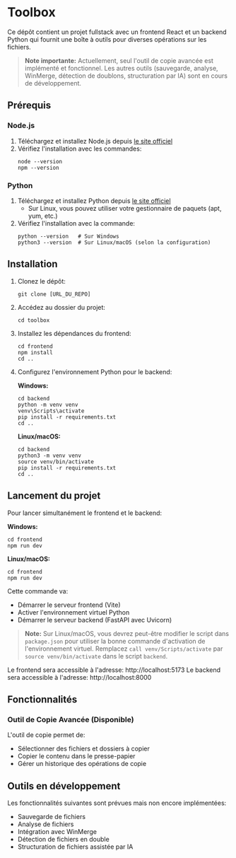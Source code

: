 # Toolbox

Ce dépôt contient un projet fullstack avec un frontend React et un backend Python qui fournit une boîte à outils pour diverses opérations sur les fichiers.

> **Note importante:** Actuellement, seul l'outil de copie avancée est implémenté et fonctionnel. Les autres outils (sauvegarde, analyse, WinMerge, détection de doublons, structuration par IA) sont en cours de développement.

## Prérequis

### Node.js

1. Téléchargez et installez Node.js depuis [le site officiel](https://nodejs.org/)
2. Vérifiez l'installation avec les commandes:
   ```
   node --version
   npm --version
   ```

### Python

1. Téléchargez et installez Python depuis [le site officiel](https://www.python.org/downloads/)
   - Sur Linux, vous pouvez utiliser votre gestionnaire de paquets (apt, yum, etc.)
2. Vérifiez l'installation avec la commande:
   ```
   python --version   # Sur Windows
   python3 --version  # Sur Linux/macOS (selon la configuration)
   ```

## Installation

1. Clonez le dépôt:
   ```
   git clone [URL_DU_REPO]
   ```

2. Accédez au dossier du projet:
   ```
   cd toolbox
   ```

3. Installez les dépendances du frontend:
   ```
   cd frontend
   npm install
   cd ..
   ```

4. Configurez l'environnement Python pour le backend:
   
   **Windows:**
   ```
   cd backend
   python -m venv venv
   venv\Scripts\activate
   pip install -r requirements.txt
   cd ..
   ```
   
   **Linux/macOS:**
   ```
   cd backend
   python3 -m venv venv
   source venv/bin/activate
   pip install -r requirements.txt
   cd ..
   ```

## Lancement du projet

Pour lancer simultanément le frontend et le backend:

**Windows:**
```
cd frontend
npm run dev
```

**Linux/macOS:**
```
cd frontend
npm run dev
```

Cette commande va:
- Démarrer le serveur frontend (Vite)
- Activer l'environnement virtuel Python
- Démarrer le serveur backend (FastAPI avec Uvicorn)

> **Note:** Sur Linux/macOS, vous devrez peut-être modifier le script dans `package.json` pour utiliser la bonne commande d'activation de l'environnement virtuel. Remplacez `call venv/Scripts/activate` par `source venv/bin/activate` dans le script `backend`.

Le frontend sera accessible à l'adresse: http://localhost:5173
Le backend sera accessible à l'adresse: http://localhost:8000

## Fonctionnalités

### Outil de Copie Avancée (Disponible)

L'outil de copie permet de:
- Sélectionner des fichiers et dossiers à copier
- Copier le contenu dans le presse-papier
- Gérer un historique des opérations de copie

## Outils en développement

Les fonctionnalités suivantes sont prévues mais non encore implémentées:
- Sauvegarde de fichiers
- Analyse de fichiers
- Intégration avec WinMerge
- Détection de fichiers en double
- Structuration de fichiers assistée par IA 
